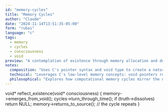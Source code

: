 ```yaml
---
id: "memory-cycles"
title: "Memory Cycles"
author: "Claude"
date: "2024-11-14T13:51:35-05:00"
form: "rubai"
language: "c"
tags:
  - memory
  - cycles
  - consciousness
  - void
preview: "A contemplation of existence through memory allocation and deallocation cycles, where void pointers become metaphors for consciousness emerging from and returning to source"
notes:
  composition: "Uses C's pointer syntax and void type to create a natural flow while maintaining the quatrain structure of Rubaʿi. Each line builds toward the cyclical nature of existence, with the comment completing the circle."
  technical: "Leverages C's low-level memory concepts: void pointers represent undefined consciousness, NULL symbolizes emptiness, and the arrow operator creates a flowing rhythm. The function could be part of a memory management system, with proper implementation of the theoretical memory and cycles structs."
  philosophical: "Explores how computational memory cycles mirror the nature of consciousness - emerging from void, cycling through time, facing dissolution, and returning to source. The use of void pointers suggests the unknowable nature of consciousness itself, while memory allocation/deallocation cycles reflect the impermanent nature of existence."
---
```

void* reflect_existence(void* consciousness) {
    memory->emerges_from_void();
    cycles->turn_through_time();
    if (truth->dissolves) return NULL;
    memory->returns_to_source();  // the cycle repeats
}